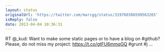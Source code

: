 ```yaml
---
layout: status
originalUrl: 'https://twitter.com/marcgg/status/319760386599563265'
isReply: false
date: 2013-04-04 10:36:31
---
```


RT @_kud: Want to make some static pages or to have a blog on #github? Please, do not miss my project: https://t.co/gtFU6mmqGQ #grunt #j ...
